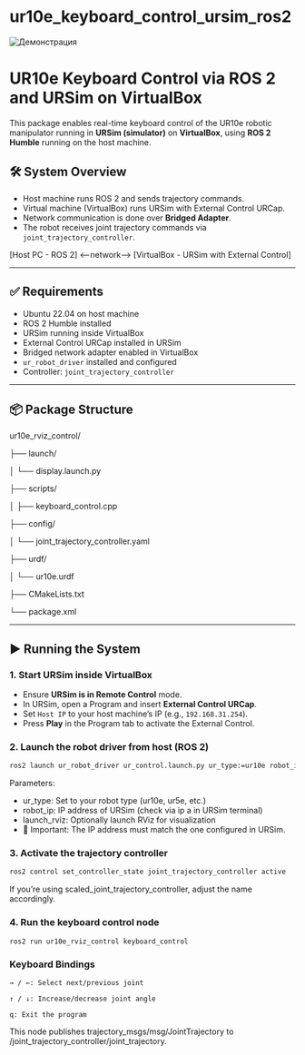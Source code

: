 # ur10e_keyboard_control_ursim_ros2

![Демонстрация](images/output.gif)

# UR10e Keyboard Control via ROS 2 and URSim on VirtualBox

This package enables real-time keyboard control of the UR10e robotic manipulator running in **URSim (simulator)** on **VirtualBox**, using **ROS 2 Humble** running on the host machine.

## 🛠️ System Overview

- Host machine runs ROS 2 and sends trajectory commands.
- Virtual machine (VirtualBox) runs URSim with External Control URCap.
- Network communication is done over **Bridged Adapter**.
- The robot receives joint trajectory commands via `joint_trajectory_controller`.

[Host PC - ROS 2] <--network--> [VirtualBox - URSim with External Control]

---

## ✅ Requirements

- Ubuntu 22.04 on host machine
- ROS 2 Humble installed
- URSim running inside VirtualBox
- External Control URCap installed in URSim
- Bridged network adapter enabled in VirtualBox
- `ur_robot_driver` installed and configured
- Controller: `joint_trajectory_controller`

---

## 📦 Package Structure
ur10e_rviz_control/

├── launch/

│ └── display.launch.py

├── scripts/

│ ├── keyboard_control.cpp

├── config/

│ └── joint_trajectory_controller.yaml

├── urdf/

│ └── ur10e.urdf

├── CMakeLists.txt

└── package.xml

---

## ▶️ Running the System

### 1. Start URSim inside VirtualBox

- Ensure **URSim is in Remote Control** mode.
- In URSim, open a Program and insert **External Control URCap**.
- Set `Host IP` to your host machine’s IP (e.g., `192.168.31.254`).
- Press **Play** in the Program tab to activate the External Control.

### 2. Launch the robot driver from host (ROS 2)

```bash
ros2 launch ur_robot_driver ur_control.launch.py ur_type:=ur10e robot_ip:=192.168.31.216 launch_rviz:=true
```

Parameters:

  - ur_type: Set to your robot type (ur10e, ur5e, etc.)
  - robot_ip: IP address of URSim (check via ip a in URSim terminal)
  - launch_rviz: Optionally launch RViz for visualization
  - 🛑 Important: The IP address must match the one configured in URSim.

### 3. Activate the trajectory controller
```bash
ros2 control set_controller_state joint_trajectory_controller active
```
If you’re using scaled_joint_trajectory_controller, adjust the name accordingly.

### 4. Run the keyboard control node

```
ros2 run ur10e_rviz_control keyboard_control
```

### Keyboard Bindings

    → / ←: Select next/previous joint

    ↑ / ↓: Increase/decrease joint angle

    q: Exit the program

This node publishes trajectory_msgs/msg/JointTrajectory to /joint_trajectory_controller/joint_trajectory.
